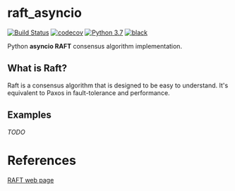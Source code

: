 # raft_asyncio
[![Build Status](https://travis-ci.com/aratz-lasa/raft_asyncio.svg?token=14vGnmnCyxosg26uva6k&branch=master)](https://travis-ci.com/aratz-lasa/raft_asyncio) 
[![codecov](https://codecov.io/gh/aratz-lasa/raft/branch/master/graph/badge.svg?token=2lheZbjYK7)](https://codecov.io/gh/aratz-lasa/raft)
[![Python 3.7](https://img.shields.io/badge/python-3.7-blue.svg)](https://www.python.org/downloads/release/python-370/)
[![black](https://img.shields.io/badge/code%20style-black-000000.svg)](https://github.com/psf/black)

Python **asyncio RAFT** consensus algorithm implementation.

## What is Raft?
Raft is a consensus algorithm that is designed to be easy to understand. It's equivalent to Paxos in fault-tolerance and performance.

## Examples
*TODO*

# References
[RAFT web page](https://raft.github.io/)
